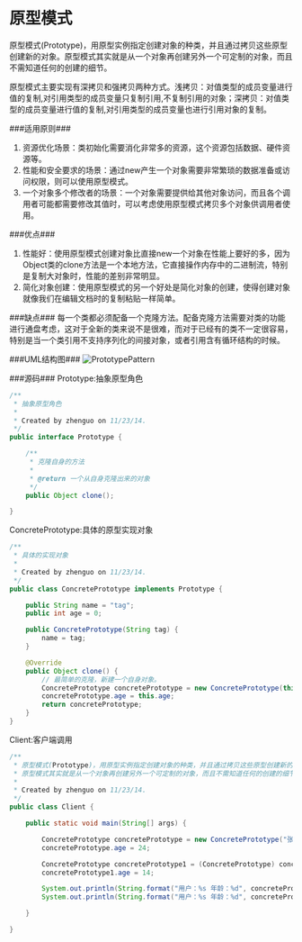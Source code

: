 原型模式
========

  原型模式(Prototype)，用原型实例指定创建对象的种类，并且通过拷贝这些原型创建新的对象。原型模式其实就是从一个对象再创建另外一个可定制的对象，而且不需知道任何的创建的细节。

   原型模式主要实现有深拷贝和强拷贝两种方式。浅拷贝：对值类型的成员变量进行值的复制,对引用类型的成员变量只复制引用,不复制引用的对象；深拷贝：对值类型的成员变量进行值的复制,对引用类型的成员变量也进行引用对象的复制。
  
###适用原则###
1. 资源优化场景：类初始化需要消化非常多的资源，这个资源包括数据、硬件资源等。
2. 性能和安全要求的场景：通过new产生一个对象需要非常繁琐的数据准备或访问权限，则可以使用原型模式。
3. 一个对象多个修改者的场景：一个对象需要提供给其他对象访问，而且各个调用者可能都需要修改其值时，可以考虑使用原型模式拷贝多个对象供调用者使用。

###优点###
1. 性能好：使用原型模式创建对象比直接new一个对象在性能上要好的多，因为Object类的clone方法是一个本地方法，它直接操作内存中的二进制流，特别是复制大对象时，性能的差别非常明显。
2. 简化对象创建：使用原型模式的另一个好处是简化对象的创建，使得创建对象就像我们在编辑文档时的复制粘贴一样简单。

###缺点###
  每一个类都必须配备一个克隆方法。配备克隆方法需要对类的功能进行通盘考虑，这对于全新的类来说不是很难，而对于已经有的类不一定很容易，特别是当一个类引用不支持序列化的间接对象，或者引用含有循环结构的时候。
  
###UML结构图###
![PrototypePattern](https://94275.cn/imgs/post/PrototypePattern.png)

###源码###
Prototype:抽象原型角色
```java
/**
 * 抽象原型角色
 *
 * Created by zhenguo on 11/23/14.
 */
public interface Prototype {

    /**
     * 克隆自身的方法
     *
     * @return 一个从自身克隆出来的对象
     */
    public Object clone();

}
```

ConcretePrototype:具体的原型实现对象
```java
/**
 * 具体的实现对象
 *
 * Created by zhenguo on 11/23/14.
 */
public class ConcretePrototype implements Prototype {

    public String name = "tag";
    public int age = 0;

    public ConcretePrototype(String tag) {
        name = tag;
    }

    @Override
    public Object clone() {
        // 最简单的克隆，新建一个自身对象。
        ConcretePrototype concretePrototype = new ConcretePrototype(this.name);
        concretePrototype.age = this.age;
        return concretePrototype;
    }
}
```

Client:客户端调用
```java
/**
 * 原型模式(Prototype)，用原型实例指定创建对象的种类，并且通过拷贝这些原型创建新的对象。
 * 原型模式其实就是从一个对象再创建另外一个可定制的对象，而且不需知道任何的创建的细节。
 *
 * Created by zhenguo on 11/23/14.
 */
public class Client {

    public static void main(String[] args) {

        ConcretePrototype concretePrototype = new ConcretePrototype("张三");
        concretePrototype.age = 24;

        ConcretePrototype concretePrototype1 = (ConcretePrototype) concretePrototype.clone();
        concretePrototype1.age = 14;

        System.out.println(String.format("用户：%s 年龄：%d", concretePrototype.name, concretePrototype.age));
        System.out.println(String.format("用户：%s 年龄：%d", concretePrototype1.name, concretePrototype1.age));

    }

}
```


  
  
  
